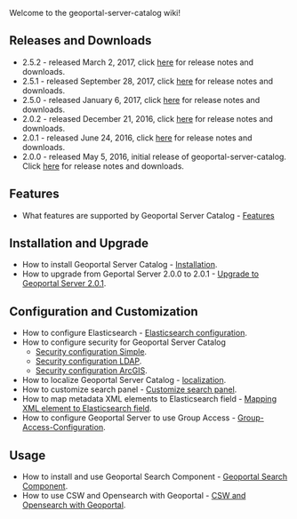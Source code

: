 Welcome to the geoportal-server-catalog wiki!

## Releases and Downloads
- 2.5.2 - released March 2, 2017, click [here](https://github.com/ArcGIS/geoportal-server-catalog/releases) for release notes and downloads.
- 2.5.1 - released September 28, 2017, click [here](https://github.com/ArcGIS/geoportal-server-catalog/releases) for release notes and downloads.
- 2.5.0 - released January 6, 2017, click [here](https://github.com/ArcGIS/geoportal-server-catalog/releases) for release notes and downloads.
- 2.0.2 - released December 21, 2016, click [here](https://github.com/ArcGIS/geoportal-server-catalog/releases) for release notes and downloads.
- 2.0.1 - released June 24, 2016, click [here](https://github.com/ArcGIS/geoportal-server-catalog/releases) for release notes and downloads.
- 2.0.0 - released May 5, 2016, initial release of geoportal-server-catalog. Click [here](https://github.com/ArcGIS/geoportal-server-catalog/releases) for release notes and downloads.


## Features
  * What features are supported by Geoportal Server Catalog - [Features](https://github.com/Esri/geoportal-server-catalog/wiki/Features)
  
  
## Installation and Upgrade
- How to install Geoportal Server Catalog - [Installation](https://github.com/Esri/geoportal-server-catalog/wiki/Installation).
- How to upgrade from Geportal Server 2.0.0 to 2.0.1 - [Upgrade to Geoportal Server 2.0.1](https://github.com/Esri/geoportal-server-catalog/wiki/Upgrade-to-Geoportal-Server-2.0.1).

## Configuration and Customization
  * How to configure Elasticsearch - [Elasticsearch configuration](https://github.com/Esri/geoportal-server-catalog/wiki/Elasticsearch-configuration).
  * How to configure security for Geoportal Server Catalog
    * [Security configuration Simple](https://github.com/Esri/geoportal-server-catalog/wiki/Security-configuration-Simple).
  	 * [Security configuration LDAP](https://github.com/Esri/geoportal-server-catalog/wiki/Security-configuration-LDAP).
     * [Security configuration ArcGIS](https://github.com/Esri/geoportal-server-catalog/wiki/Security-configuration-ArcGIS).
  * How to localize Geoportal Server Catalog - [localization](https://github.com/Esri/geoportal-server-catalog/wiki/Localization).
  * How to customize search panel - [Customize search panel](https://github.com/Esri/geoportal-server-catalog/wiki/Customize-search-panel).
  * How to map metadata XML elements to Elasticsearch field - [Mapping XML element to Elasticsearch field](https://github.com/Esri/geoportal-server-catalog/wiki/Mapping-XML-element-to-Elasticsearch-field).
  * How to configure Geoportal Server to use Group Access - [Group-Access-Configuration](https://github.com/Esri/geoportal-server-catalog/wiki/Mapping-XML-element-to-Elasticsearch-field).

## Usage
  * How to install and use Geoportal Search Component - [Geoportal Search Component](https://github.com/Esri/geoportal-server-catalog/wiki/Geoportal-Search-Component).  
  * How to use CSW and Opensearch with Geoportal - [CSW and Opensearch with Geoportal](https://github.com/Esri/geoportal-server-catalog/wiki/CSW-and-Opensearch-with-Geoportal).  
